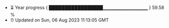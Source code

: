 - ⏳ Year progress { █████████████████▁▁▁▁▁▁▁▁▁▁▁▁▁ } 59.58 %
- ⏰ Updated on Sun, 06 Aug 2023 11:13:05 GMT

